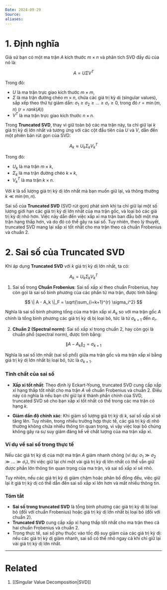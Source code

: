 ```yaml
---
Date: 2024-09-29
Source: 
aliases:
---
```

# 1. Định nghĩa

Giả sử bạn có một ma trận $A$ kích thước $m \times n$ và phân tích SVD đầy đủ của nó là:

$$
A = U \Sigma V^T
$$

Trong đó:

- $U$ là ma trận trực giao kích thước $m \times m$,
- $\Sigma$ là ma trận đường chéo $m \times n$, chứa các giá trị kỳ dị (singular values), sắp xếp theo thứ tự giảm dần: $\sigma_1 \geq \sigma_2 \geq \dots \geq \sigma_r \geq 0$, trong đó $r = \min(m, n)$ ($r$ = $rank(A)$)
- $V^T$ là ma trận trực giao kích thước $n \times n$.

Trong **Truncated SVD**, thay vì giữ toàn bộ các ma trận này, ta chỉ giữ lại $k$ giá trị kỳ dị lớn nhất và tương ứng với các cột đầu tiên của $U$ và $V$, dẫn đến một phiên bản rút gọn của SVD:

$$
A_k \approx U_k \Sigma_k V_k^T
$$

Trong đó:

- $U_k$ là ma trận $m \times k$,
- $\Sigma_k$ là ma trận đường chéo $k \times k$,
- $V_k^T$ là ma trận $k \times n$.

Với $k$ là số lượng giá trị kỳ dị lớn nhất mà bạn muốn giữ lại, và thông thường $k \ll \min(m, n)$.

Sai số của **Truncated SVD** (SVD rút gọn) phát sinh khi ta chỉ giữ lại một số lượng giới hạn các giá trị kỳ dị lớn nhất của ma trận gốc, và loại bỏ các giá trị kỳ dị nhỏ hơn. Việc này dẫn đến việc xấp xỉ ma trận ban đầu bởi một ma trận hạng thấp hơn, và do đó có thể gây ra sai số. Tuy nhiên, theo lý thuyết, truncated SVD mang lại xấp xỉ tốt nhất cho ma trận theo cả chuẩn Frobenius và chuẩn 2.

# 2. Sai số của Truncated SVD

Khi áp dụng **Truncated SVD** với $k$ giá trị kỳ dị lớn nhất, ta có:

$$
A_k = U_k \Sigma_k V_k^T
$$

1. Sai số trong **Chuẩn Frobenius**: Sai số xấp xỉ theo chuẩn Frobenius, hay còn gọi là sai số bình phương của các phần tử ma trận, được tính bằng:

$$
\| A - A_k \|_F = \sqrt{\sum_{i=k+1}^{r} \sigma_i^2}
$$

Nghĩa là sai số bình phương tổng của ma trận xấp xỉ $A_k$ so với ma trận gốc $A$ chính là tổng bình phương các giá trị kỳ dị bị loại bỏ, tức là từ $\sigma_{k+1}$ đến $\sigma_r$.

2. **Chuẩn 2 (Spectral norm)**: Sai số xấp xỉ trong chuẩn 2, hay còn gọi là chuẩn phổ (spectral norm), được tính bằng:

$$
\| A - A_k \|_2 = \sigma_{k+1}
$$

Nghĩa là sai số lớn nhất (sai số phổ) giữa ma trận gốc và ma trận xấp xỉ bằng giá trị kỳ dị lớn nhất bị loại bỏ, tức là $\sigma_{k+1}$.

### Tính chất của sai số

- **Xấp xỉ tốt nhất**: Theo định lý Eckart-Young, truncated SVD cung cấp xấp xỉ hạng thấp tốt nhất cho ma trận $A$ về chuẩn Frobenius và chuẩn 2. Điều này có nghĩa là nếu bạn chỉ giữ lại $k$ thành phần chính của SVD, truncated SVD sẽ cho bạn xấp xỉ tốt nhất có thể trong các ma trận có hạng $k$.

- **Giảm dần độ chính xác**: Khi giảm số lượng giá trị kỳ dị $k$, sai số xấp xỉ sẽ tăng lên. Tuy nhiên, trong nhiều trường hợp thực tế, các giá trị kỳ dị nhỏ thường không chứa nhiều thông tin quan trọng, vì vậy việc loại bỏ chúng không gây ra sự suy giảm đáng kể về chất lượng của ma trận xấp xỉ.

### Ví dụ về sai số trong thực tế

Nếu các giá trị kỳ dị của một ma trận $A$ giảm nhanh chóng (ví dụ: $\sigma_1 \gg \sigma_2 \gg \dots \gg \sigma_r$), thì việc giữ lại chỉ một vài giá trị kỳ dị lớn nhất có thể vẫn giữ được phần lớn thông tin quan trọng của ma trận, và sai số xấp xỉ sẽ nhỏ.

Tuy nhiên, nếu các giá trị kỳ dị giảm chậm hoặc phân bố đồng đều, việc giữ lại ít giá trị kỳ dị có thể dẫn đến sai số xấp xỉ lớn hơn và mất nhiều thông tin.

### Tóm tắt

- **Sai số trong truncated SVD** là tổng bình phương các giá trị kỳ dị bị loại bỏ (đối với chuẩn Frobenius) hoặc giá trị kỳ dị lớn nhất bị loại bỏ (đối với chuẩn 2).
- **Truncated SVD** cung cấp xấp xỉ hạng thấp tốt nhất cho ma trận theo cả hai chuẩn Frobenius và chuẩn 2.
- Trong thực tế, sai số phụ thuộc vào tốc độ suy giảm của các giá trị kỳ dị: nếu các giá trị kỳ dị giảm nhanh, sai số có thể nhỏ ngay cả khi chỉ giữ lại vài giá trị kỳ dị lớn nhất.
---
# Related
1. [[Singular Value Decomposition|SVD]]
